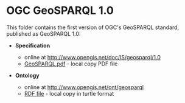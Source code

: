 # OGC GeoSPARQL 1.0

This folder contains the first version of OGC's GeoSPARQL standard, published as GeoSPARQL 1.0: 

* **Specification**
    * online at <http://www.opengis.net/doc/IS/geosparql/1.0>
    * [GeoSPARQL.pdf](11-052r4_OGC_GeoSPARQL.pdf) - local copy PDF file

* **Ontology**
    * online at <http://www.opengis.net/ont/geosparql>
    * [RDF file](geo.ttl) - local copy in turtle format
